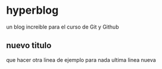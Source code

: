# hyperblog
un blog increible para el curso de Git y Github


## nuevo titulo
que hacer
otra linea de ejemplo para nada
ultima linea nueva

